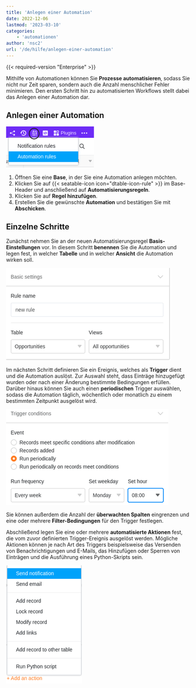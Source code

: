 ```yaml
---
title: 'Anlegen einer Automation'
date: 2022-12-06
lastmod: '2023-03-10'
categories:
    - 'automationen'
author: 'nsc2'
url: '/de/hilfe/anlegen-einer-automation'
---
```


{{< required-version "Enterprise" >}}

Mithilfe von Automationen können Sie **Prozesse automatisieren**, sodass Sie nicht nur Zeit sparen, sondern auch die Anzahl menschlicher Fehler minimieren. Den ersten Schritt hin zu automatisierten Workflows stellt dabei das Anlegen einer Automation dar.

## Anlegen einer Automation

![Automationen anlegen](images/how-to-use-automations-for-locking-rows-3.png)

1. Öffnen Sie eine **Base**, in der Sie eine Automation anlegen möchten.
2. Klicken Sie auf {{< seatable-icon icon="dtable-icon-rule" >}} im Base-Header und anschließend auf **Automatisierungsregeln**.
3. Klicken Sie auf **Regel hinzufügen**.
4. Erstellen Sie die gewünschte **Automation** und bestätigen Sie mit **Abschicken**.

## Einzelne Schritte

Zunächst nehmen Sie an der neuen Automatisierungsregel **Basis-Einstellungen** vor. In diesem Schritt **benennen** Sie die Automation und legen fest, in welcher **Tabelle** und in welcher **Ansicht** die Automation wirken soll.

![In einem ersten Schritt legen Sie für die neu erstellte Automation zunächst grundlegende Einstellungen fest](images/steps-to-create-an-automation-1-1.png)

Im nächsten Schritt definieren Sie ein Ereignis, welches als **Trigger** dient und die Automation auslöst. Zur Auswahl steht, dass Einträge hinzugefügt wurden oder nach einer Änderung bestimmte Bedingungen erfüllen. Darüber hinaus können Sie auch einen **periodischen** Trigger auswählen, sodass die Automation täglich, wöchentlich oder monatlich zu einem bestimmten Zeitpunkt ausgelöst wird.

![Definition eines Ereignisses, welches die Automation als Trigger auslöst](images/steps-to-create-an-automation-2-1.png)

Sie können außerdem die Anzahl der **überwachten Spalten** eingrenzen und eine oder mehrere **Filter-Bedingungen** für den Trigger festlegen.

Abschließend legen Sie eine oder mehrere **automatisierte Aktionen** fest, die vom zuvor definierten Trigger-Ereignis ausgelöst werden. Mögliche Aktionen können je nach Art des Triggers beispielsweise das Versenden von Benachrichtigungen und E-Mails, das Hinzufügen oder Sperren von Einträgen und die Ausführung eines Python-Skripts sein.

![Definition einer automatisierten Aktion, die vom zuvor festgelegten Trigger-Ereignis ausgelöst wird.](images/steps-to-create-an-automation-3.png)
